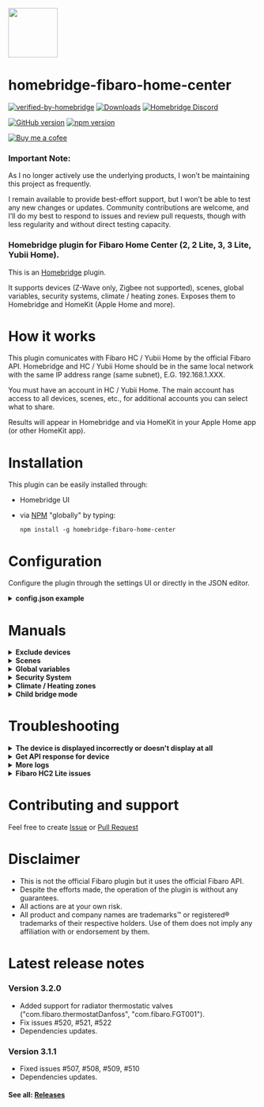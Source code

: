 <img src="https://raw.githubusercontent.com/homebridge/verified/latest/icons/homebridge-fibaro-home-center.png" width="100px"></img>
# homebridge-fibaro-home-center

[![verified-by-homebridge](https://badgen.net/badge/homebridge/verified/purple)](https://github.com/homebridge/homebridge/wiki/Verified-Plugins)
[![Downloads](https://img.shields.io/npm/dt/homebridge-fibaro-home-center)](https://www.npmjs.com/package/homebridge-fibaro-home-center)
[![Homebridge Discord](https://img.shields.io/discord/432663330281226270?color=728ED5&logo=discord&label=discord)](https://discord.gg/38Dpux)

[![GitHub version](https://img.shields.io/github/package-json/v/ilcato/homebridge-fibaro-home-center?label=GitHub)](https://github.com/ilcato/homebridge-fibaro-home-center/releases/)
[![npm version](https://img.shields.io/npm/v/homebridge-fibaro-home-center?color=%23cb3837&label=npm)](https://www.npmjs.com/package/homebridge-fibaro-home-center)

[![Buy me a cofee](https://cdn.buymeacoffee.com/buttons/default-orange.png)](https://www.buymeacoffee.com/ilcato)

### Important Note:

As I no longer actively use the underlying products, I won’t be maintaining this project as frequently.

I remain available to provide best-effort support, but I won’t be able to test any new changes or updates. Community contributions are welcome, and I’ll do my best to respond to issues and review pull requests, though with less regularity and without direct testing capacity.


### Homebridge plugin for Fibaro Home Center (2, 2 Lite, 3, 3 Lite, Yubii Home).

This is an [Homebridge](https://homebridge.io) plugin.

It supports devices (Z-Wave only, Zigbee not supported), scenes, global variables, security systems, climate / heating zones. Exposes them to Homebridge and HomeKit (Apple Home and more).

# How it works

This plugin comunicates with Fibaro HC / Yubii Home by the official Fibaro API. Homebridge and HC / Yubii Home should be in the same local network with the same IP address range (same subnet), E.G. 192.168.1.XXX. 

You must have an account in HC / Yubii Home. The main account has access to all devices, scenes, etc., for additional accounts you can select what to share.

Results will appear in Homebridge and via HomeKit in your Apple Home app (or other HomeKit app).

# Installation

This plugin can be easily installed through:
- Homebridge UI
- via [NPM](https://www.npmjs.com/package/homebridge-fibaro-home-center) "globally" by typing:

    `npm install -g homebridge-fibaro-home-center`
    
# Configuration
Configure the plugin through the settings UI or directly in the JSON editor.

<details>
<summary><b>config.json example</b></summary>

```json

{
  "platforms": [
    {
      "platform": "FibaroHC",
      "name": "FibaroHC",
      "url": "192.168.1.100",
      "username": "mail@domain.com",
      "password": "your-password",
      "pollerperiod": 3,
      "markDeadDevices": true,
      "thermostattimeout": 7200
      "thermostatmaxtemperature": 100,
      "switchglobalvariables": "name1,name2,name3"
      "dimmerglobalvariables": "name1,name2,name3",
      "adminUsername": "admin_name",
      "adminPassword": "admin_password",
      "securitysystem": "enabled",
      "addRoomNameToDeviceName" : "disabled",
      "doorbellDeviceId" : 21,
      "logsLevel": 1,
      "devices": [
        {
          "id": 42,
          "displayAs": "switch",
        },
        {
          "id": 58,
          "displayAs": "exclude",
        }
      ]
    }
  ]
}
```
#### Basic fields (required)
+ `url` (string) : url or IP of your Home Center / Yubii Home. Using https may be mandatory if you configured HC to use it. Examples:
  + `192.168.1.100` - replace with your IP,
  + `https://hc-00000XXX.local` - replace with your HC serial, get ca.cer file from HC and put it in Homebridge in same folder as config.json,
  + `http://hc-00000XXX.local` - replace with your HC serial.
+ `username` (string) : username of your Home Center / Yubii Home.
+ `password` (string) : password of your Home Center / Yubii Home.
+ `platform` (string) : platform name, must be 'FibaroHC'.
+ `name` (string) : name of the plugin displayed in Homebridge log and as plugin bridge name, default 'FibaroHC'.

#### Advanced
+ `pollerperiod` (integer) : Polling interval (refresh interval) for querying Fibaro Home Center (0: disabled, recomended: 3, 1 or 2 seconds allows for a more responsive update of the Home app when changes appear outside the HomeKit environment). If it is disabled the Home app is not updated automatically when such a change happen but only when you close a panel and reopen it. Enabling this option is useful to read the new state when controlling devices outside HomeKit, E.G.: via Fibaro, physical buttons, scenes and automations.
+ `markDeadDevices` (boolean) : Show dead devices as not responding in HomeKit. Dead devices are devices that have connection problems and in the Fibaro hub selected option to mark such devices. Warning: Not responding device in HomeKit can break automation, it is recommended to place such device in a separate automation.
+ `thermostatmaxtemperature` (integer) : Set max temperature for thermostatic devices (default 100 C).
+ `thermostattimeout` (integer) : Number of seconds for the thermostat timeout, default: 7200 (2 hours).
+ `switchglobalvariables` (string) : Comma separated list of home center global variables names acting like a bistable switch.
+ `dimmerglobalvariables` (string) : Comma separated list of home center global variables names acting like a dimmer.
+ `adminUsername` (string) : Admin username of your home center, needed only to set global variables.
+ `adminPassword` (string) : Admin password of your home center, needed only to set global variables.
+ `securitysystem` (string) : Set 'enabled' or 'disabled' in order to manage the availability of the security system.
+ `addRoomNameToDeviceName` (string) : Set 'enabled', 'enabledBefore' or 'disabled'. If enabled, to each device name will be added the name of the room in which it is located. Warning: changing this may cause that some of your devices will be removed and add as new.
+ `doorbellDeviceId` (integer) : Home Center binary sensor device id acting as a doorbell.
+ `logsLevel` (integer) : Desired log level: 0 disabled, 1 only changes, 2 all.

#### Individual for each device
+ `id` : Device ID (like: 42).
+ `displayAS` : Display as: switch, dimmer, etc. or exclude device.

</details>


# Manuals

<details>
<summary><b>Exclude devices</b></summary>

Exclude one or more devices:
+ add id of this device in plugin settings and select display as: 'exclude'
+ or in Fibaro panel use a specific user (not an admin one) and grant access to only the needed devices
+ or in Fibaro panel rename the device you want to exclude with an initial _ character.

Warning: If you exclude the device, adding it again may require reconfiguration (assignment to a room, automations, etc.).

</details>

<details>
<summary><b>Scenes</b></summary>

+ Any scene with a name that start with _ (in Fibaro panel) will be added to HomeKit as a momentary switch
+ Switch name will be same as scene name but without the _.
+ Momentary switch means that it will turn off itself after a while.

</details>

<details>
<summary><b>Global variables</b></summary>

+ Switch global variables - It is possible to create Switch in HomeKit with a toggle behaviour:
  + creating global variables (one for each switch) with 2 possible values: "true" and "false"
  + configuring a new parameter ("switchglobalvariables") in config.json that contains a comma separated list of the variable names you defined.
+ Dimmer global variables - It is possible to create Dimmer in HomeKit with a toggle behaviour:
  + creating global variables (one for each dimmer) with possible values from 0 to 100  
  + configuring a new parameter ("dimmerglobalvariables") in config.json that contains a comma separated list of the variable names you defined.
+ You can use these variable to trigger Home Center scenes.
+ Note: you need to configure homebridge in config.json with a user with superuser privileges because normal users cannot set global variable from the outside of Home Center.

</details>

<details>
<summary><b>Security System</b></summary>

+ Enable security system in plugin settings or in config.json add the parameter: `"securitysystem": "enabled"`

+ In Fibaro Home Center:
  + Create an Enumerated variable named `SecuritySystem` with the following values:
    + `StayArmed`
    + `AwayArmed`
    + `NightArmed`
    + `Disarmed`
    + `AlarmTriggered`
  + Create the following Alarm Zones in the Alarm Zones panel in the settings section (order is important): . StayZone . AwayZone . NightZone
  + For each security zone select the appropriate sensors.
  + Create a `SetAlarmTriggered` scene in the Alarm Scenes panel in the settings section that set the SecuritySystem variable to `AlarmTriggered`. The scene can also contain action logic to manage the alarm, eg: activate a siren.
  + Create a scene for setting arming status of devices and update the previous global variable. Scene names and code MUST be:

    + SetStayArmed:
      ```
        fibaro.alarm("disarm")
        fibaro.alarm(1, "arm")
        fibaro.setGlobalVariable("SecuritySystem", "StayArmed")
      ```
     + SetAwayArmed
       ```
         fibaro.alarm("disarm")
         fibaro.alarm(2, "arm")
         fibaro.setGlobalVariable("SecuritySystem", "AwayArmed")
       ```
     + SetNightArmed
       ```
         fibaro.alarm("disarm")
         fibaro.alarm(3, "arm")
         fibaro.setGlobalVariable("SecuritySystem", "NightArmed")
       ```
     + SetDisarmed
       ```
         fibaro.alarm("disarm")
         fibaro.setGlobalVariable("SecuritySystem", "Disarmed")
       ```

  + Scene must have flag `Do not stop scene when alarm breached` checked, in recent versions it's `Allow to run when alarm breached`.

</details>

<details>
<summary><b>Climate / Heating zones</b></summary>
    
+ Thermostat Controls: once a climate / heating zone is created in the Home Center / Yubii Home, a corresponding Thermostat accessory is generated in HomeKit. The Thermostat accessory provides intuitive controls within the HomeKit ecosystem.
+ Manual Settings and Timeout: the controls available on the Thermostat activate a manual setting for the specified duration. This duration is set by the `thermostattimeout` parameter in the `config.json` file. During this period, the manual settings remain in effect for the zone. After the predefined timeout period expires, the normal schedule of the zone is automatically reactivated. This ensures that the zone reverts to its programmed schedule once the manual setting duration elapses.

</details>

<details>
<summary><b>Child bridge mode</b></summary>

It is recomended to run this plugin as child bridge, there are several reasons and benefits of doing this:
+ greater security because it is a separate, isolated process,
+ every instance / bridge can expose maximum 150 accessories due to a HomeKit limit, so if you have other plugins and don't use child bridge, you share this limit with them. 

Details: https://github.com/homebridge/homebridge/wiki/Child-Bridges.

</details>


# Troubleshooting

<details>
<summary><b>The device is displayed incorrectly or doesn't display at all</b></summary>
    

+ If device displays incorrectly (e.g. as Switch but should be Outlet) or doubled (one device is displayed as two), you must remove this device from cache (in Homebridge Settings). Unfortunately, in this case, the settings for this device will most likely be lost (room selection, automations, etc.).
+ Every change of devices display type (e.g. from Switch to Outlet etc.) can make it display incorrectly (like doubled). It is recommended to turn off Apple hubs during changes.

</details>

<details>
<summary><b>Get API response for device</b></summary>

- Open in browser: http://FIBARO-IP/api/devices/DEVICE-ID (replace FIBARO-IP with your Home Center IP and DEVICE-ID with device ID) and login.
- Device ID you can check in Fibaro panel or directly in HomeKit device information (serial number field).
- Most important values are: type, baseType, deviceControlType and deviceRole.

API response example:

```json
{
  "id": 114,
  "name": "Bedroom",
  "roomID": 226,
  "view": [
      {
          "assetsPath": "dynamic-plugins/com.fibaro.binarySwitch",
          "name": "com.fibaro.binarySwitch",
          "translatesPath": "/assets/i18n/com.fibaro.binarySwitch",
          "type": "ts"
      }
  ],
  "type": "com.fibaro.binarySwitch",
  "baseType": "com.fibaro.actor",
  "enabled": true,
  "visible": true,
  "isPlugin": false,
  "parentId": 110,
  "viewXml": false,
  "hasUIView": true,
  "configXml": false,
  "interfaces": [
      "zwave",
      "zwaveMultiChannelAssociation",
      "zwaveProtection"
  ],
  "properties": {
      "parameters": [
          {
              "id": 1,
              "lastReportedValue": 1,
              "lastSetValue": 1,
              "size": 1,
              "value": 1
          },
          {
              "id": 20,
              "lastReportedValue": 0,
              "lastSetValue": 0,
              "size": 1,
              "value": 0
          }
      ],
      "pollingTimeSec": 0,
      "zwaveCompany": "Fibargroup",
      "zwaveInfo": "3,6,4",
      "zwaveVersion": "5.0",
      "RFProtectionState": 0,
      "RFProtectionSupport": 3,
      "categories": [
          "other"
      ],
      "configured": true,
      "dead": false,
      "deadReason": "",
      "deviceControlType": 1,
      "deviceIcon": 2,
      "deviceRole": "Other",
      "endPointId": 2,
      "icon": {
          "path": "/assets/icon/fibaro/onoff/onoff0.png",
          "source": "HC"
      },
      "localProtectionState": 0,
      "localProtectionSupport": 5,
      "log": "",
      "logTemp": "",
      "manufacturer": "",
      "markAsDead": true,
      "model": "",
      "nodeId": 18,
      "parametersTemplate": "874",
      "productInfo": "1,15,2,4,16,0,5,0",
      "protectionExclusiveControl": 0,
      "protectionExclusiveControlSupport": false,
      "protectionState": 0,
      "protectionTimeout": 0,
      "protectionTimeoutSupport": false,
      "saveLogs": true,
      "serialNumber": "h'0000000000001f16",
      "state": false,
      "supportedDeviceRoles": [
          "Light",
          "Drencher",
          "Pin",
          "NightLamp",
          "Kettle",
          "Bracket",
          "AirConditioner",
          "AlarmAlarm",
          "Coffee",
          "GardenLamp",
          "TvSet",
          "CeilingFan",
          "Toaster",
          "Radio",
          "RoofWindow",
          "Other",
          "AlarmState",
          "AlarmArm",
          "VideoGateBell",
          "VideoGateOpen",
          "Valve"
      ],
      "useTemplate": true,
      "userDescription": "",
      "value": false
  },
  "actions": {
      "reconfigure": 0,
      "toggle": 0,
      "turnOff": 0,
      "turnOn": 0
  },
  "created": 1650223230,
  "modified": 1717098148,
  "sortOrder": 93
}

```

</details>

<details>
<summary><b>More logs</b></summary>

If you have any issues with this plugin, enable all logs in plugin config and the debug mode in the Homebridge settings and restart the Homebridge / child bridge. This will show additional information in log.

</details>

<details>
<summary><b>Fibaro HC2 Lite issues</b></summary>

- Update firmware to the newest version, at least 4.630
- Remove from the box (it overheats).
- Replace the battery.
- Disable remote access. The API works locally, so it will not affect the operation of the plugin, but the Fibaro application will not work when you are offline.
- If any of the above does not help, it may be necessary to call support or visit the service and replace some parts.

</details>

# Contributing and support

Feel free to create [Issue](https://github.com/ilcato/homebridge-fibaro-home-center/issues) or [Pull Request](https://github.com/ilcato/homebridge-fibaro-home-center/pulls)

# Disclaimer

- This is not the official Fibaro plugin but it uses the official Fibaro API. 
- Despite the efforts made, the operation of the plugin is without any guarantees.
- All actions are at your own risk.
- All product and company names are trademarks™ or registered® trademarks of their respective holders. Use of them does not imply any affiliation with or endorsement by them.

# Latest release notes

### Version 3.2.0
- Added support for radiator thermostatic valves ("com.fibaro.thermostatDanfoss", "com.fibaro.FGT001").
- Fix issues #520, #521, #522
- Dependencies updates.

### Version 3.1.1
- Fixed issues #507, #508, #509, #510
- Dependencies updates.

#### See all: [Releases](https://github.com/ilcato/homebridge-fibaro-home-center/releases)
